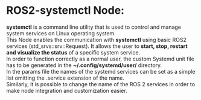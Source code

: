 # ROS2-systemctl Node: 
**systemctl** is a command line utility that is used to control and manage system services on Linux operating system.  
This Node enables the communication with **systemctl** using basic ROS2 services (std_srvs::srv::Request). It allows the user to **start, stop, restart and visualize the status** of a specific system service.  
In order to function correctly as a normal user, the custom Systemd unit file has to be generated in the **~/.config/systemd/user/** directory.  
In the params file the names of the systemd services can be set as a simple list omitting the .service extension of the name.  
Similarly, it is possible to change the name of the ROS 2 services in order to make node integration and customization easier.
